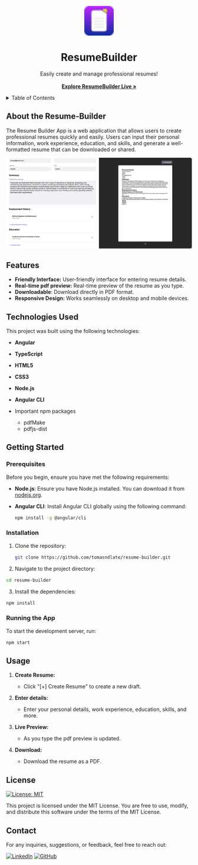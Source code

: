 <!-- PROJECT LOGO -->
<div align="center">
  <a href="https://github.com/tomasndlate/resume-builder">
    <img src="src/favicon.ico" alt="Logo" width="80" height="80">
  </a>

  <h1 align="center">ResumeBuilder</h1>

  <p align="center">
    Easily create and manage professional resumes!
    <br />
    <br />
    <a href="https://tomasndlate.github.io/resume-builder"><strong>Explore ResumeBuilder Live »</strong></a>
    <br />
  </p>
</div>

<!-- TABLE OF CONTENTS -->
<details>
  <summary>Table of Contents</summary>
  <ol>
    <li><a href="#about-the-resume-builder">About The ResumeBuilder</a></li>
    <li><a href="#technologies-used">Technologies Used</a></li>
    <li><a href="#features">Features</a></li>
    <li>
      <a href="#getting-started">Getting Started</a>
      <ul>
        <li><a href="#prerequisites">Prerequisites</a></li>
        <li><a href="#installation">Installation</a></li>
        <li><a href="#running-the-app">Running the App</a></li>
      </ul>
    </li>
    <li><a href="#usage">Usage</a></li>
    <li><a href="#license">License</a></li>
    <li><a href="#contact">Contact</a></li>
  </ol>
</details>

## About the Resume-Builder

The Resume Builder App is a web application that allows users to create professional resumes quickly and easily. Users can input their personal information, work experience, education, and skills, and generate a well-formatted resume that can be downloaded or shared.

[![Product Name Screen Shot](images/readme-app-demo.png)](https://example.com)

## Features

- **Friendly Interface:** User-friendly interface for entering resume details.
  <!-- - **Task Status:** Mark tasks as completed or pending. -->
  <!-- - **Filter Tasks:** Filter tasks based on their status (all, completed, pending). -->
- **Real-time pdf preview:** Real-time preview of the resume as you type.
- **Downloadable**: Download directly in PDF format.
- **Responsive Design:** Works seamlessly on desktop and mobile devices.

## Technologies Used

This project was built using the following technologies:

- **Angular**
- **TypeScript**
- **HTML5**
- **CSS3**
- **Node.js**
- **Angular CLI**

- Important npm packages
     - pdfMake
     - pdfjs-dist 

## Getting Started

### Prerequisites

Before you begin, ensure you have met the following requirements:

- **Node.js**: Ensure you have Node.js installed. You can download it from [nodejs.org](https://nodejs.org/).
- **Angular CLI**: Install Angular CLI globally using the following command:

  ```bash
  npm install -g @angular/cli
  ```

### Installation

1. Clone the repository:

   ```bash
   git clone https://github.com/tomasndlate/resume-builder.git
   ```

2. Navigate to the project directory:

```bash
cd resume-builder
```

3. Install the dependencies:

```bash
npm install
```

### Running the App

To start the development server, run:

```bash
npm start
```

## Usage

1. **Create Resume:**

   - Click "[+] Create Resume" to create a new draft.

2. **Enter details:**

   - Enter your personal details, work experience, education, skills, and more.

3. **Live Preview:**

   - As you type the pdf preview is updated.

4. **Download:**

   - Download the resume as a PDF.
  

## License

[![License: MIT](https://img.shields.io/badge/License-MIT-yellow.svg)](https://opensource.org/licenses/MIT)

This project is licensed under the MIT License. You are free to use, modify, and distribute this software under the terms of the MIT License.

## Contact

For any inquiries, suggestions, or feedback, feel free to reach out:

[![LinkedIn](https://img.shields.io/badge/linkedin-%230077B5.svg?style=for-the-badge&logo=linkedin&logoColor=white)](https://www.linkedin.com/in/tomasndlate/)
[![GitHub](https://img.shields.io/badge/github-%23121011.svg?style=for-the-badge&logo=github&logoColor=white)](https:/github.com/tomasndlate)
